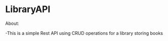 # LibraryAPI

About:

-This is a simple Rest API using CRUD operations for a library storing books


